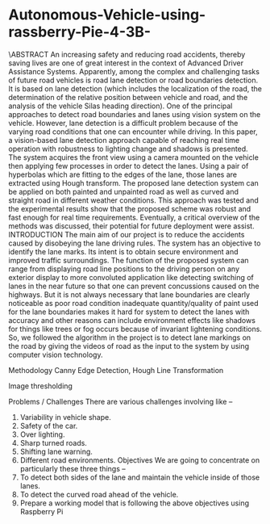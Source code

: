 # Autonomous-Vehicle-using-rassberry-Pie-4-3B-
\ABSTRACT
	An increasing safety and reducing road accidents, thereby saving lives are one of great interest in the context of Advanced Driver Assistance Systems. Apparently, among the complex and challenging tasks of future road vehicles is road lane detection or road boundaries detection. It is based on lane detection (which includes the localization of the road, the determination of the relative position between vehicle and road, and the analysis of the vehicle Silas heading direction). One of the principal approaches to detect road boundaries and lanes using vision system on the vehicle. However, lane detection is a difficult problem because of the varying road conditions that one can encounter while driving. In this paper, a vision-based lane detection approach capable of reaching real time operation with robustness to lighting change and shadows is presented. The system acquires the front view using a camera mounted on the vehicle then applying few processes in order to detect the lanes. Using a pair of hyperbolas which are fitting to the edges of the lane, those lanes are extracted using Hough transform. The proposed lane detection system can be applied on both painted and unpainted road as well as curved and straight road in different weather conditions. This approach was tested and the experimental results show that the proposed scheme was robust and fast enough for real time requirements. Eventually, a critical overview of the methods was discussed, their potential for future deployment were assist.
INTRODUCTION
The main aim of our project is to reduce the accidents caused by disobeying the lane driving rules. The system has an objective to identify the lane marks. Its intent is to obtain secure environment and improved traffic surroundings.
	The function of the proposed system can range from displaying road line positions to the driving person on any exterior display to more convoluted application like detecting switching of lanes in the near future so that one can prevent concussions caused on the highways.
	But it is not always necessary that lane boundaries are clearly noticeable as poor road condition inadequate quantity/quality of paint used for the lane boundaries makes it hard for system to detect the lanes with accuracy and other reasons can include environment effects like shadows for things like trees or fog occurs because of invariant lightening conditions.
	So, we followed the algorithm in the project is to detect lane markings on the road by giving the videos of road as the input to the system by using computer vision technology.

Methodology
Canny Edge Detection, Hough Line Transformation
 
Image thresholding
 
Problems / Challenges
There are various challenges involving like –
1.	Variability in vehicle shape.
2.	Safety of the car.
3.	Over lighting.
4.	Sharp turned roads.
5.	Shifting lane warning.
6.	Different road environments. 
Objectives
	We are going to concentrate on particularly these three things – 
1.	To detect both sides of the lane and maintain the vehicle inside of those lanes.
2.	To detect the curved road ahead of the vehicle.
3.	Prepare a working model that is following the above objectives using Raspberry Pi
